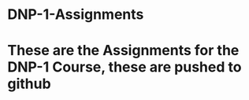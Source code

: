 ﻿# DNP-1-Assignments

# These are the Assignments for the DNP-1 Course, these are pushed to github

